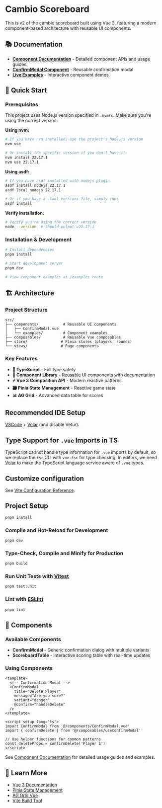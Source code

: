 # Cambio Scoreboard

This is v2 of the cambio scoreboard built using Vue 3, featuring a modern component-based architecture with reusable UI components.

## 📚 Documentation

- **[Component Documentation](./docs/README.md)** - Detailed component APIs and usage guides
- **[ConfirmModal Component](./docs/components/ConfirmModal.md)** - Reusable confirmation modal
- **[Live Examples](./src/components/examples/)** - Interactive component demos

## 🚀 Quick Start

### Prerequisites

This project uses Node.js version specified in `.nvmrc`. Make sure you're using the correct version:

**Using nvm:**

```sh
# If you have nvm installed, use the project's Node.js version
nvm use

# Or install the specific version if you don't have it
nvm install 22.17.1
nvm use 22.17.1
```

**Using asdf:**

```sh
# If you have asdf installed with nodejs plugin
asdf install nodejs 22.17.1
asdf local nodejs 22.17.1

# Or if you have a .tool-versions file, simply run:
asdf install
```

**Verify installation:**

```sh
# Verify you're using the correct version
node --version  # Should output v22.17.1
```

### Installation & Development

```sh
# Install dependencies
pnpm install

# Start development server
pnpm dev

# View component examples at /examples route
```

## 🏗️ Architecture

### Project Structure

```
src/
├── components/           # Reusable UI components
│   ├── ConfirmModal.vue
│   └── examples/         # Component examples
├── composables/          # Reusable Vue composables
├── store/               # Pinia stores (players, rounds)
└── views/               # Page components
```

### Key Features

- **🎯 TypeScript** - Full type safety
- **🎨 Component Library** - Reusable UI components with documentation
- **⚡ Vue 3 Composition API** - Modern reactive patterns
- **🗃️ Pinia State Management** - Reactive game state
- **📊 AG Grid** - Advanced data table for scores

## Recommended IDE Setup

[VSCode](https://code.visualstudio.com/) + [Volar](https://marketplace.visualstudio.com/items?itemName=Vue.volar) (and disable Vetur).

## Type Support for `.vue` Imports in TS

TypeScript cannot handle type information for `.vue` imports by default, so we replace the `tsc` CLI with `vue-tsc` for type checking. In editors, we need [Volar](https://marketplace.visualstudio.com/items?itemName=Vue.volar) to make the TypeScript language service aware of `.vue` types.

## Customize configuration

See [Vite Configuration Reference](https://vite.dev/config/).

## Project Setup

```sh
pnpm install
```

### Compile and Hot-Reload for Development

```sh
pnpm dev
```

### Type-Check, Compile and Minify for Production

```sh
pnpm build
```

### Run Unit Tests with [Vitest](https://vitest.dev/)

```sh
pnpm test:unit
```

### Lint with [ESLint](https://eslint.org/)

```sh
pnpm lint
```

## 🧩 Components

### Available Components

- **ConfirmModal** - Generic confirmation dialog with multiple variants
- **ScoreboardTable** - Interactive scoring table with real-time updates

### Using Components

```vue
<template>
  <!-- Confirmation Modal -->
  <ConfirmModal
    title="Delete Player"
    message="Are you sure?"
    variant="danger"
    @confirm="handleDelete"
  />
</template>

<script setup lang="ts">
import ConfirmModal from '@/components/ConfirmModal.vue'
import { confirmDelete } from '@/composables/useConfirmModal'

// Use helper functions for common patterns
const deleteProps = confirmDelete('Player 1')
</script>
```

See [Component Documentation](./docs/README.md) for detailed usage guides and examples.

## 📖 Learn More

- [Vue 3 Documentation](https://vuejs.org/)
- [Pinia State Management](https://pinia.vuejs.org/)
- [AG Grid Vue](https://ag-grid.com/vue-data-grid/)
- [Vite Build Tool](https://vite.dev/)
